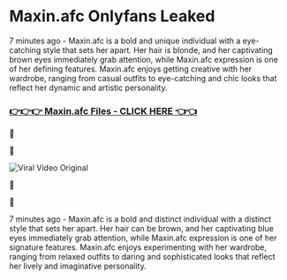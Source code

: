 # Maxin.afc Onlyfans Leaked

<p>7 minutes ago - Maxin.afc is a bold and unique individual with a eye-catching style that sets her apart. Her hair is blonde, and her captivating brown eyes immediately grab attention, while Maxin.afc expression is one of her defining features. Maxin.afc enjoys getting creative with her wardrobe, ranging from casual outfits to eye-catching and chic looks that reflect her dynamic and artistic personality.</p><p>
<h3><a href="https://fansleaks.com-getfree.pro/maxin-afc" rel="nofollow">👉👉👉 Maxin.afc Files - CLICK HERE 👈👈</a></h3>
<p>🔻</p>
<p>🔻</p> <p>
<a href="https://fansleaks.com-getfree.pro/maxin-afc" rel="nofollow"><img src="https://i.imgur.com/0ZbtXZ5.gif" alt="Viral Video Original" style="max-width: 100%; display: inline-block;" data-target="animated-image.originalImage"></a>
<p>🔻</p>
<p>🔻</p> <p>7 minutes ago - Maxin.afc is a bold and distinct individual with a distinct style that sets her apart. Her hair can be brown, and her captivating blue eyes immediately grab attention, while Maxin.afc expression is one of her signature features. Maxin.afc enjoys experimenting with her wardrobe, ranging from relaxed outfits to daring and sophisticated looks that reflect her lively and imaginative personality.</p>